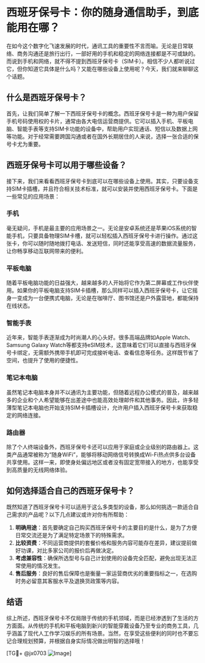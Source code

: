 # 西班牙保号卡：你的随身通信助手，到底能用在哪？

在如今这个数字化飞速发展的时代，通讯工具的重要性不言而喻。无论是日常联络、商务沟通还是旅行出行，一部好用的手机和稳定的网络连接都是不可或缺的。而说到手机和网络，就不得不提到西班牙保号卡（SIM卡）。相信不少人都听说过它，但你知道它具体是什么吗？又能在哪些设备上使用呢？今天，我们就来聊聊这个话题。

## 什么是西班牙保号卡？

首先，让我们简单了解一下西班牙保号卡的概念。西班牙保号卡是一种为用户保留手机号码使用权的卡片，通常由各大电信运营商提供。它可以插入手机、平板电脑、智能手表等支持SIM卡功能的设备中，帮助用户实现通话、短信以及数据上网等功能。对于经常需要跨国沟通或者在国外长期居住的人来说，选择一张合适的保号卡尤为重要。

## 西班牙保号卡可以用于哪些设备？

接下来，我们来看看西班牙保号卡到底可以在哪些设备上使用。其实，只要设备支持SIM卡插槽，并且符合相关技术标准，就可以安装并使用西班牙保号卡。下面是一些常见的应用场景：

### 手机

毫无疑问，手机是最主要的应用场景之一。无论是安卓系统还是苹果iOS系统的智能手机，只要具备物理SIM卡槽，就可以轻松插入西班牙保号卡进行操作。通过这张卡，你可以随时随地拨打电话、发送短信，同时还能享受高速的数据流量服务，让你畅享移动互联网带来的便利。

### 平板电脑

随着平板电脑功能的日益强大，越来越多的人开始将它作为第二屏幕或工作伙伴使用。如果你的平板电脑支持SIM卡插槽，那么同样可以插入西班牙保号卡，让它摇身一变成为一台便携式电脑，无论是在咖啡厅、图书馆还是户外露营地，都能保持在线状态。

### 智能手表

近年来，智能手表逐渐成为时尚潮人的心头好。很多高端品牌如Apple Watch、Samsung Galaxy Watch等都支持eSIM技术，这意味着它们可以直接与西班牙保号卡绑定，无需额外携带手机即可完成接听电话、查看信息等任务。这样既节省了空间，也提升了使用的便捷性。

### 笔记本电脑

虽然笔记本电脑本身并不以通讯为主要功能，但随着远程办公模式的普及，越来越多的企业和个人希望能够在出差途中也能高效处理邮件和其他事务。因此，许多轻薄型笔记本电脑也开始支持SIM卡插槽设计，允许用户插入西班牙保号卡来获取稳定的网络连接。

### 路由器

除了个人终端设备外，西班牙保号卡还可以应用于家庭或企业级别的路由器上。这类产品通常被称为“随身WiFi”，能够将移动网络信号转换成Wi-Fi热点供多台设备共享使用。这样一来，即使身处偏远地区或者没有固定宽带接入的地方，也能享受到高质量的无线网络体验。

## 如何选择适合自己的西班牙保号卡？

既然知道了西班牙保号卡可以适用于这么多类型的设备，那么如何挑选一款适合自己需求的产品呢？以下几点建议或许对你有所帮助：

1. **明确用途**：首先要确定自己购买西班牙保号卡的主要目的是什么，是为了方便日常交流还是为了满足特定场景下的特殊需求。
2. **比较资费**：不同运营商提供的套餐价格和服务内容可能存在差异，建议提前做好功课，对比多家公司的报价后再做决定。
3. **考虑兼容性**：确保所选型号与自己计划使用的设备完全匹配，避免出现无法正常使用的情况发生。
4. **售后服务**：良好的售后保障也是衡量一家运营商优劣的重要指标之一，在选购时务必留意其客服水平及退换货政策等内容。

## 结语

综上所述，西班牙保号卡不仅局限于传统的手机领域，而是已经渗透到了生活的方方面面。从传统的手机和平板电脑到新兴的智能穿戴设备乃至专业的商务工具，几乎涵盖了现代人工作学习娱乐的所有场景。当然，在享受这些便利的同时也不要忘记合理规划预算，并根据自身实际情况做出明智的选择哦！

[TG💪+ @jx0703 ![Image](https://github.com/user-attachments/assets/dbca1d08-cadb-493c-b0ec-ad6f7a83f270)]